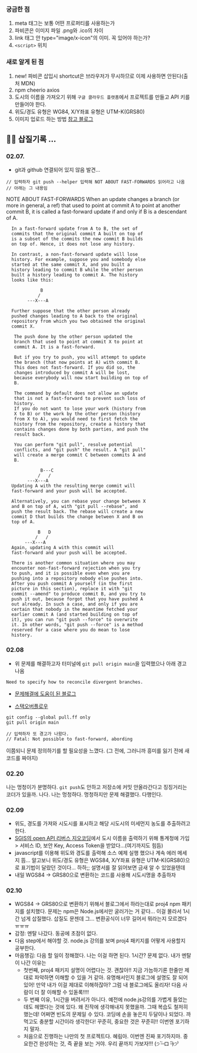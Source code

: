 ### 궁금한 점

1. meta 태그는 보통 어떤 프로퍼티를 사용하는가
2. 파비콘은 이미지 파일 .png와 .ico의 차이
3. link 태그 안 type="image/x-icon"의 이미. 꼭 있어야 하는가?
4. `<script>` 위치

### 새로 알게 된 점

1. new! 파비콘 삽입시 shortcut은 브라우저가 무시하므로 이제 사용하면 안된다(출처 MDN)
2. npm cheerio axios
3. 도시의 이름을 가져오기 위해 `구글 클라우드 플랫폼`에서 프로젝트를 만들고 API 키를 만들어야 한다.
4. 위도/경도 유형은 WG84, X/Y좌표 유형은 UTM-K(GRS80)
5. 이미지 업로드 하는 방법 [참고 블로그](https://velog.io/@minkyeong-ko/HTMLCSSJS-%EC%9D%B4%EB%AF%B8%EC%A7%80-%EC%97%85%EB%A1%9C%EB%93%9C-%ED%8C%8C%EC%9D%BC%EC%9D%B4%EB%A6%84-%EB%82%98%ED%83%80%EB%82%B4%EA%B8%B0-%ED%99%94%EB%A9%B4%EC%97%90-%EC%9D%B4%EB%AF%B8%EC%A7%80-%EB%B3%B4%EC%97%AC%EC%A3%BC%EA%B8%B0)

## 🤦‍♀️ 삽질기록 ...

### 02.07.

- git과 github 연결되어 있지 않음 발견...

```git push -u origin main
// 입력하자 git push --helper 입력해 NOT ABOUT FAST-FORWARDS 읽어라고 나옴
// 아래는 그 내용임
```

NOTE ABOUT FAST-FORWARDS
When an update changes a branch (or more in
general, a ref) that used to point at commit A to
point at another commit B, it is called a
fast-forward update if and only if B is a
descendant of A.

      In a fast-forward update from A to B, the set of
      commits that the original commit A built on top of
      is a subset of the commits the new commit B builds
      on top of. Hence, it does not lose any history.

      In contrast, a non-fast-forward update will lose
      history. For example, suppose you and somebody else
      started at the same commit X, and you built a
      history leading to commit B while the other person
      built a history leading to commit A. The history
      looks like this:

                 B
                /
            ---X---A

      Further suppose that the other person already
      pushed changes leading to A back to the original
      repository from which you two obtained the original
      commit X.

       The push done by the other person updated the
       branch that used to point at commit X to point at
       commit A. It is a fast-forward.

       But if you try to push, you will attempt to update
       the branch (that now points at A) with commit B.
       This does not fast-forward. If you did so, the
       changes introduced by commit A will be lost,
       because everybody will now start building on top of
       B.

       The command by default does not allow an update
       that is not a fast-forward to prevent such loss of
       history.
       If you do not want to lose your work (history from
       X to B) or the work by the other person (history
       from X to A), you would need to first fetch the
       history from the repository, create a history that
       contains changes done by both parties, and push the
       result back.

       You can perform "git pull", resolve potential
       conflicts, and "git push" the result. A "git pull"
       will create a merge commit C between commits A and
       B.

                 B---C
                /   /
            ---X---A
      Updating A with the resulting merge commit will
      fast-forward and your push will be accepted.

      Alternatively, you can rebase your change between X
      and B on top of A, with "git pull --rebase", and
      push the result back. The rebase will create a new
      commit D that builds the change between X and B on
      top of A.

                B   D
               /   /
           ---X---A
      Again, updating A with this commit will
      fast-forward and your push will be accepted.

      There is another common situation where you may
      encounter non-fast-forward rejection when you try
      to push, and it is possible even when you are
      pushing into a repository nobody else pushes into.
      After you push commit A yourself (in the first
      picture in this section), replace it with "git
      commit --amend" to produce commit B, and you try to
      push it out, because forgot that you have pushed A
      out already. In such a case, and only if you are
      certain that nobody in the meantime fetched your
      earlier commit A (and started building on top of
      it), you can run "git push --force" to overwrite
      it. In other words, "git push --force" is a method
      reserved for a case where you do mean to lose
      history.

### 02.08

- 위 문제를 해결하고자 터미널에 `git pull origin main`을 입력했으나 아래 경고 나옴

```
Need to specify how to reconcile divergent branches.
```

- [문제해결에 도움이 된 블로그](https://synapsis9.tistory.com/entry/git-pull-%EA%B2%BD%EA%B3%A0%EC%97%86%EC%95%A0%EA%B8%B0-Pulling-without-specifying-how-to-reconcile-divergent-branches-is-discouraged)

* [스택오버플로우](https://stackoverflow.com/questions/62653114/how-can-i-deal-with-this-git-warning-pulling-without-specifying-how-to-reconci)

```
git config --global pull.ff only
git pull origin main

// 입력하자 또 경고가 나왔다.
// Fatal: Not possible to fast-forward, abording
```

이쯤되니 문제 정의하기를 할 필요성을 느꼈다. (그 전에, 그러니까 흥미를 잃기 전에 새 코드를 짜야지)

### 02.20

나는 멍청이가 분명하다. `git push`도 안하고 저장소에 커밋 안올라간다고 징징거리는 코더가 있을까. 나다. 나는 멍청하다. 멍청하지만 문제 해결했다. 다행인다.

### 02.09

- 위도, 경도를 가져와 시도시를 표시하고 해당 시도시의 미세먼지 농도를 추출하려고 한다.
- [SGIS의 open API 리버스 지오코딩](https://sgis.kostat.go.kr/developer/html/newOpenApi/api/dataApi/addressBoundary.html)에서 도시 이름을 출력하기 위해 통계청에 가입 > 서비스 ID, 보안 Key, Access Token을 받았다...(여기까지도 힘듬)
- javascript를 이용해 위도와 경도를 출력해 소스 예제 실행 했으나 계속 에러 메세지 뜸... 알고보니 위도/경도 유형은 WGS84, X/Y좌표 유형은 UTM-K(GRS80)으로 표기법이 달랐던 것이다... 하하;; 설명서를 잘 읽어보면 금새 알 수 있었을텐데
- 내일 WGS84 -> GRS80으로 변환하는 코드를 사용해 시도시명을 추출하자

### 02.10

- WGS84 -> GRS80으로 변환하기 위해서 블로그에서 하라는대로 proj4 npm 패키지를 설치했다. 문제는 npm은 Node.js에서만 굴러가는 거 같다... 이걸 몰라서 1시간 넘게 삽질했다. 삽질도 문젠데 그... 변환공식이 너무 길어서 뭐라는지 모르겠다ㅠㅠㅠ
- 감정: 멘탈 나갔다. 동공에 초점이 없다.
- 다음 step에서 해야할 것. node.js 강의를 보며 proj4 패키지를 어떻게 사용할지 공부한다.
- 마음챙김: 다음 할 일이 정해졌다. 나는 이걸 하면 된다. 1시간? 문제 없다. 내가 멘탈이 나간 이유는
  - 첫번째, proj4 패키지 설명이 어렵다는 것. 괜찮아!! 지금 가늠하기론 한줄만 제대로 파악하면 이해할 수 있을 거 같아. 유명해서인지 블로그에 설명도 잘 되어 있어! 만약 내가 이걸 제대로 이해하잖아? 그럼 내 블로그에도 올리자! 다음 사람이 더 잘 이해할 수 있돋록!!!!
  - 두 번째 이유, 1시간을 버려서가 아니다. 예전에 node.js강의를 가볍게 들었는데도 헤맸다는 것에 있다. 왜 진작에 생각해내지 못했을까. 그때 복습도 철저히 했는데! 어쩌면 빈도의 문제일 수 있다. 코딩에 손을 놓은지 두달이나 되었다. 까먹고도 충분할 시간이라 생각한다! 꾸준히, 중요한 것은 꾸준히!! 이번엔 포기하지 말자.
  - 처음으로 진행하는 나만의 첫 프로젝트다. 혜림아. 이번엔 진짜 포기하지마. 중요한건 완성하는 것, 즉 끝을 보는 거야. 우리 끝까지 가보자!!! (੭ ˃̶̀ ロ ˂̶́)੭⁾

